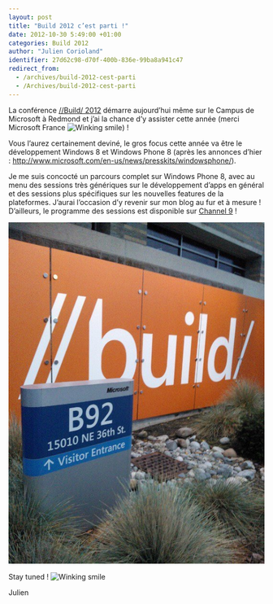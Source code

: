 ```yaml
---
layout: post
title: "Build 2012 c’est parti !"
date: 2012-10-30 5:49:00 +01:00
categories: Build 2012
author: "Julien Corioland"
identifier: 27d62c98-d70f-400b-836e-99ba8a941c47
redirect_from:
  - /archives/build-2012-cest-parti
  - /Archives/build-2012-cest-parti
---
```


La conférence [//Build/ 2012](http://www.buildwindows.com/) démarre aujourd’hui même sur le Campus de Microsoft à Redmond et j’ai la chance d’y assister cette année (merci Microsoft France <img class="wlEmoticon wlEmoticon-winkingsmile" style="border-top-style: none; border-left-style: none; border-bottom-style: none; border-right-style: none" alt="Winking smile" src="https://juliencorioland.blob.core.windows.net/medias/wlEmoticon-winkingsmile_752A7468.png">) !

Vous l’aurez certainement deviné, le gros focus cette année va être le développement Windows 8 et Windows Phone 8 (après les annonces d’hier : <a title="http://www.microsoft.com/en-us/news/presskits/windowsphone/" href="http://www.microsoft.com/en-us/news/presskits/windowsphone/">http://www.microsoft.com/en-us/news/presskits/windowsphone/</a>).

Je me suis concocté un parcours complet sur Windows Phone 8, avec au menu des sessions très génériques sur le développement d’apps en général et des sessions plus spécifiques sur les nouvelles features de la plateformes. J’aurai l’occasion d’y revenir sur mon blog au fur et à mesure ! D’ailleurs, le programme des sessions est disponible sur [Channel 9](http://channel9.msdn.com/events/Build/2012/) !

![image](/images/build-2012-cest-parti/487373_10151237131074696_734786489_n_4182080A.jpg)

Stay tuned ! <img class="wlEmoticon wlEmoticon-winkingsmile" style="border-top-style: none; border-left-style: none; border-bottom-style: none; border-right-style: none" alt="Winking smile" src="https://juliencorioland.blob.core.windows.net/medias/wlEmoticon-winkingsmile_752A7468.png">

Julien

